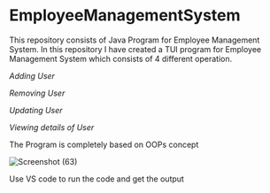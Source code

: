# EmployeeManagementSystem

This repository consists of Java Program for Employee Management System. 
In this repository I have created a TUI program for Employee Management System which consists of 4 different operation.

*Adding User*




*Removing User*




*Updating User*





*Viewing details of User*

The Program is completely based on OOPs concept


![Screenshot (63)](https://github.com/siri-goud899/EmployeeManagementSystem/assets/149554757/c1e11658-1d06-4097-a0d3-31954a9fff40)


Use VS code to run the code and get the output
